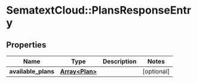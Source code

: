 # SematextCloud::PlansResponseEntry

## Properties
| Name                | Type                             | Description | Notes      |
| ------------------- | -------------------------------- | ----------- | ---------- |
| **available_plans** | [**Array&lt;Plan&gt;**](Plan.md) |             | [optional] |

